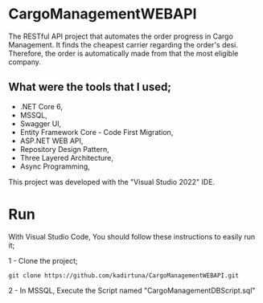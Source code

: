 # CargoManagementWEBAPI
The RESTful API project that automates the order progress in Cargo Management. It finds the cheapest carrier regarding the order's desi. Therefore, the order is automatically made from that the most eligible company.

## What were the tools that I used;
- .NET Core 6,
- MSSQL,
- Swagger UI,
- Entity Framework Core - Code First Migration,
- ASP.NET WEB API,
- Repository Design Pattern,
- Three Layered Architecture,
- Async Programming,


This project was developed with the "Visual Studio 2022" IDE.

# Run

With Visual Studio Code, You should follow these instructions to easily run it;

1 - Clone the project;

```
git clone https://github.com/kadirtuna/CargoManagementWEBAPI.git
```
2 - In MSSQL, Execute the Script named "CargoManagementDBScript.sql"
